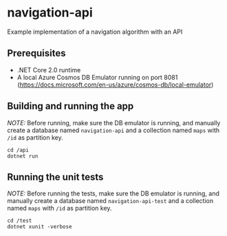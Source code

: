 # navigation-api
Example implementation of a navigation algorithm with an API

## Prerequisites
* .NET Core 2.0 runtime
* A local Azure Cosmos DB Emulator running on port 8081 (https://docs.microsoft.com/en-us/azure/cosmos-db/local-emulator)

## Building and running the app
*NOTE:* Before running, make sure the DB emulator is running, and manually create a database named `navigation-api` and a collection named `maps` with `/id` as partition key.

```
cd /api
dotnet run
```

## Running the unit tests
*NOTE:* Before running the tests, make sure the DB emulator is running, and manually create a database named `navigation-api-test` and a collection named `maps` with `/id` as partition key.

```
cd /test
dotnet xunit -verbose
```
